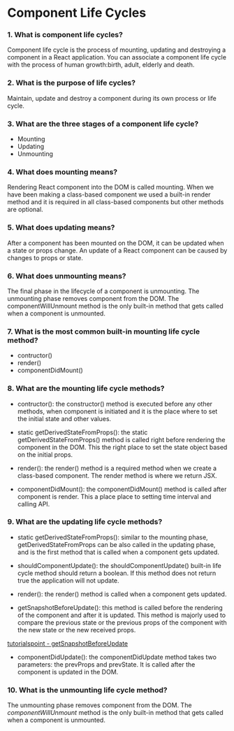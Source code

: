 # Component Life Cycles

### 1. What is component life cycles?

Component life cycle is the process of mounting, updating and destroying a component in a React application. You can associate a component life cycle with the process of human growth:birth, adult, elderly and death.

### 2. What is the purpose of life cycles?

Maintain, update and destroy a component during its own process or life cycle.
### 3. What are the three stages of a component life cycle?

- Mounting
- Updating
- Unmounting

### 4. What does mounting means?

Rendering React component into the DOM is called mounting.
When we have been making a class-based component we used a built-in render method and it is required in all class-based components but other methods are optional.

### 5. What does updating means?

After a component has been mounted on the DOM, it can be updated when a state or props change. An update of a React component can be caused by changes to props or state.

### 6. What does unmounting means?

The final phase in the lifecycle of a component is unmounting. The unmounting phase removes component from the DOM.
The componentWillUnmount method is the only built-in method that gets called when a component is unmounted.

### 7. What is the most common built-in mounting life cycle method?

- contructor()
- render()
- componentDidMount()

### 8. What are the mounting life cycle methods?

- contructor(): the constructor() method is executed before any other methods, when component is initiated and it is the place where to set the initial state and other values.

- static getDerivedStateFromProps(): the static getDerivedStateFromProps() method is called right before rendering the component in the DOM. This the right place to set the state object based on the initial props.

- render(): the render() method is a required method when we create a class-based component. The render method is where we return JSX.

- componentDidMount(): the componentDidMount() method is called after component is render. This a place place to setting time interval and calling API.

### 9. What are the updating life cycle methods?

- static getDerivedStateFromProps(): similar to the mounting phase, getDerivedStateFromProps can be also called in the updating phase, and is the first method that is called when a component gets updated.

- shouldComponentUpdate(): the shouldComponentUpdate() built-in life cycle method should return a boolean. If this method does not return true the application will not update.

- render(): the render() method is called when a component gets updated.

- getSnapshotBeforeUpdate(): this method is called before the rendering of the component and after it is updated. This method is majorly used to compare the previous state or the previous props of the component with the new state or the new received props.

[tutorialspoint - getSnapshotBeforeUpdate](https://www.tutorialspoint.com/reactjs-getsnapshotbeforeupdate-method#:~:text=This%20method%20is%20called%20before,or%20the%20new%20received%20props.)

- componentDidUpdate(): the componentDidUpdate method takes two parameters: the prevProps and prevState. It is called after the component is updated in the DOM.

### 10. What is the unmounting life cycle method?

The unmounting phase removes component from the DOM.
The _componentWillUnmount_ method is the only built-in method that gets called when a component is unmounted.